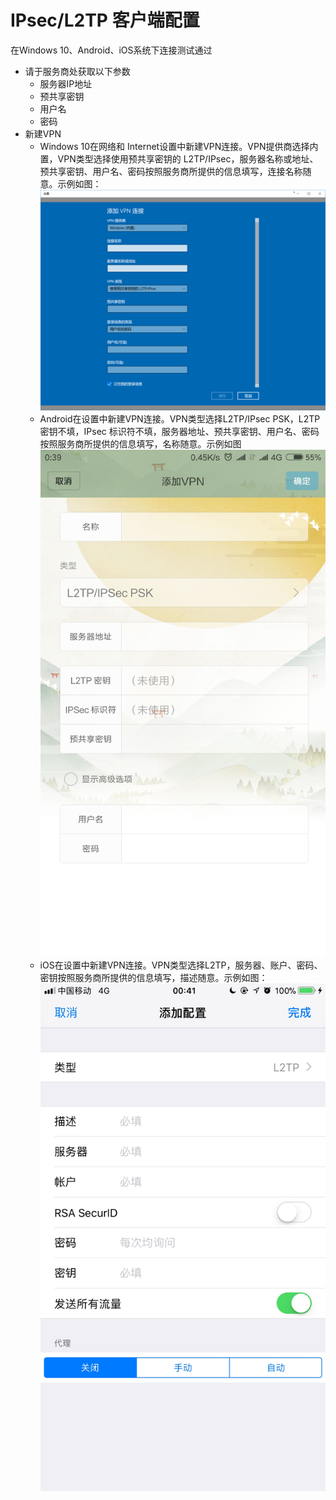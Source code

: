 # IPsec/L2TP 客户端配置

在Windows 10、Android、iOS系统下连接测试通过

* 请于服务商处获取以下参数
  * 服务器IP地址
  * 预共享密钥
  * 用户名
  * 密码
* 新建VPN
  * Windows 10在网络和 Internet设置中新建VPN连接。VPN提供商选择内置，VPN类型选择使用预共享密钥的 L2TP/IPsec，服务器名称或地址、预共享密钥、用户名、密码按照服务商所提供的信息填写，连接名称随意。示例如图：![](/assets/import4.png)
  * Android在设置中新建VPN连接。VPN类型选择L2TP/IPsec PSK，L2TP 密钥不填，IPsec 标识符不填，服务器地址、预共享密钥、用户名、密码按照服务商所提供的信息填写，名称随意。示例如图![](/assets/import5.png)
  * iOS在设置中新建VPN连接。VPN类型选择L2TP，服务器、账户、密码、密钥按照服务商所提供的信息填写，描述随意。示例如图：![](/assets/import6.png)




